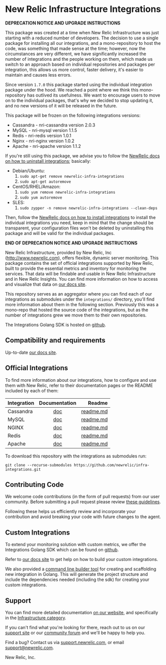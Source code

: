 # New Relic Infrastructure Integrations

**DEPRECATION NOTICE AND UPGRADE INSTRUCTIONS**

This package was created at a time when New Relic Infrastructure was just
starting with a reduced number of developers. The decision to use a single 
package for installing all our integrations, and a mono-repository to host the
code, was something that made sense at the time; however, now the circumstances
are very different, we have significantly increased the number of integrations 
and the people working on them, which made us switch to an approach based on
individual repositories and packages per integration, this allows us more 
control, faster delivery, it's easier to maintain and causes less errors.

Since version `1.7.0` this package started using the individual integration
package under the hood. We reached a point where we think this mono-repository
has outlived its usefulness. We want to encourage users to move on to the 
individual packages, that's why we decided to stop updating it, and no new 
versions of it will be released in the future.

This package will be frozen on the following integrations versions:

- Cassandra - nri-cassandra version 2.0.3
- MySQL - nri-mysql version 1.1.5
- Redis - nri-redis version 1.0.1
- Nginx - nri-nginx version 1.0.2
- Apache - nri-apache version 1.1.2

If you're still using this package, we advise you to follow the [NewRelic docs
on how to uninstall integrations][1]; basically:

- Debian/Ubuntu:
	1. `sudo apt-get remove newrelic-infra-integrations`
	1. `sudo apt-get autoremove`
- CentOS/RHEL/Amazon:
	1. `sudo yum remove newrelic-infra-integrations`
	1. `sudo yum autoremove`
- SLES:
	1. `sudo zypper -n remove newrelic-infra-integrations --clean-deps`

Then, follow the [NewRelic docs on how to install integrations][2] to install
the individual integrations you need, keep in mind that the change should be
transparent, your configuration files won't be deleted by uninstalling
this package and will be valid for the individual packages.

**END OF DEPRECATION NOTICE AND UPGRADE INSTRUCTIONS**

New Relic Infrastructure, provided by New Relic, Inc (http://www.newrelic.com),
offers flexible, dynamic server monitoring. This package contains the set of
official integrations supported by New Relic, built to provide the essential
metrics and inventory for monitoring the services. That data will be findable and
usable in New Relic Infrastructure and in New Relic Insights. You can find more
information on how to access and visualize that data on [our docs site](https://docs.newrelic.com/docs/find-use-infrastructure-integration-data).

This repository serves as an aggregator where you can find each of our
integrations as submodules under the `integrations/` directory, you'll find
more information about them in the following section. Previously this was a
mono-repo that hosted the source code of the integrations, but as the number of
integrations grew we move them to their own repositories.

The Integrations Golang SDK is hosted on [github](https://github.com/newrelic/infra-integrations-sdk).

## Compatibility and requirements

Up-to-date [our docs site](https://docs.newrelic.com/docs/compatibility-requirements-infrastructure-integration-sdk).

## Official Integrations

To find more information about our integrations, how to configure and use them
with New Relic, refer to their documentation pages or the README included by
each of them:

| Integration 	| Documentation 																		| Readme  |
| ------------- |:-------------:																		| -----:|
| Cassandra 	| [doc](https://docs.newrelic.com/docs/cassandra-integration-new-relic-infrastructure) 	| [readme.md](https://github.com/newrelic/nri-cassandra/README.md) |
| MySQL 		| [doc](https://docs.newrelic.com/docs/mysql-integration-new-relic-infrastructure) 		| [readme.md](https://github.com/newrelic/nri-mysql/README.md) |
| NGINX 		| [doc](https://docs.newrelic.com/docs/nginx-integration-new-relic-infrastructure) 		| [readme.md](https://github.com/newrelic/nri-nginx/README.md) |
| Redis 		| [doc](https://docs.newrelic.com/docs/redis-integration-new-relic-infrastructure) 		| [readme.md](https://github.com/newrelic/nri-redis/README.md) |
| Apache 		| [doc](https://docs.newrelic.com/docs/apache-integration-new-relic-infrastructure) 	| [readme.md](https://github.com/newrelic/nri-apache/README.md) |

To download this repository with the integrations as submodules run:

```
git clone --recurse-submodules https://github.com/newrelic/infra-integrations.git
```

## Contributing Code

We welcome code contributions (in the form of pull requests) from our user
community. Before submitting a pull request please review [these guidelines](https://github.com/newrelic/infra-integrations/blob/master/CONTRIBUTING.md).

Following these helps us efficiently review and incorporate your contribution
and avoid breaking your code with future changes to the agent.

## Custom Integrations

To extend your monitoring solution with custom metrics, we offer the Integrations
Golang SDK which can be found on [github](https://github.com/newrelic/infra-integrations-sdk).

Refer to [our docs site](https://docs.newrelic.com/docs/infrastructure/integrations-sdk/get-started/intro-infrastructure-integrations-sdk)
to get help on how to build your custom integrations.

We also provided a [command line builder tool](https://github.com/newrelic/nr-integrations-builder)
for creating and scaffolding new integration in Golang. This will generate the
project structure and include the dependencies needed (including the
sdk) for creating your custom integrations.

## Support

You can find more detailed documentation [on our website](http://newrelic.com/docs),
and specifically in the [Infrastructure category](https://docs.newrelic.com/docs/infrastructure).

If you can't find what you're looking for there, reach out to us on our [support
site](http://support.newrelic.com/) or our [community forum](http://forum.newrelic.com)
and we'll be happy to help you.

Find a bug? Contact us via [support.newrelic.com](http://support.newrelic.com/),
or email support@newrelic.com.

New Relic, Inc.

[1]: https://docs.newrelic.com/docs/infrastructure/new-relic-infrastructure/installation/uninstall-infrastructure-agent#uninstall-integrations
[2]: https://docs.newrelic.com/docs/integrations/host-integrations/installation/install-host-integrations-built-new-relic
